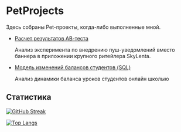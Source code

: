 # PetProjects
 Здесь собраны Pet-проекты, когда-либо выполненные мной.
 
- [Расчет результатов АВ-теста](https://github.com/LenaIkra/PetProjects/tree/main/АВ-тест)

  Анализ эксперимента по внедрению пуш-уведомлений вместо баннера в приложении крупного ритейлера SkyLenta.

- [Модель изменений балансов студентов (SQL)](https://github.com/LenaIkra/PetProjects/tree/main/Модель%20изменения%20баланса%20студентов)

  Анализ динамики баланса уроков студентов онлайн школыю 

## Статистика

[![GitHub Streak](http://github-readme-streak-stats.herokuapp.com?user=LenaIkra&theme=dark&background=000000)](https://git.io/streak-stats)

[![Top Langs](https://github-readme-stats.vercel.app/api/top-langs/?username=LenaIkra)](https://github.com/anuraghazra/github-readme-stats)
